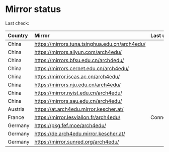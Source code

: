 <script src="./time.js"></script>
# Mirror status
Last check: <script type="text/javascript">localize(1719393767.6352882);</script>

|Country|Mirror|Last update|
|:------|:-----|:----------|
|China|https://mirrors.tuna.tsinghua.edu.cn/arch4edu/|<script type="text/javascript">localize(1719340624);</script>|
|China|https://mirrors.aliyun.com/arch4edu/|<script type="text/javascript">localize(1719340624);</script>|
|China|https://mirrors.bfsu.edu.cn/arch4edu/|<script type="text/javascript">localize(1719340624);</script>|
|China|https://mirrors.cernet.edu.cn/arch4edu/|<script type="text/javascript">localize(1719340624);</script>|
|China|https://mirror.iscas.ac.cn/arch4edu/|<script type="text/javascript">localize(1719340624);</script>|
|China|https://mirrors.nju.edu.cn/arch4edu/|<script type="text/javascript">localize(1719340624);</script>|
|China|https://mirror.nyist.edu.cn/arch4edu/|<script type="text/javascript">localize(1719340624);</script>|
|China|https://mirrors.sau.edu.cn/arch4edu/|<script type="text/javascript">localize(1719340624);</script>|
|Austria|https://at.arch4edu.mirror.kescher.at/|<script type="text/javascript">localize(1719340624);</script>|
|France|https://mirror.lesviallon.fr/arch4edu/|ConnectTimeout|
|Germany|https://pkg.fef.moe/arch4edu/|<script type="text/javascript">localize(1719340624);</script>|
|Germany|https://de.arch4edu.mirror.kescher.at/|<script type="text/javascript">localize(1719340624);</script>|
|Germany|https://mirror.sunred.org/arch4edu/|<script type="text/javascript">localize(1719340624);</script>|

<script src="./tablefilter/tablefilter.js"></script>
<script src="./table.js"></script>
